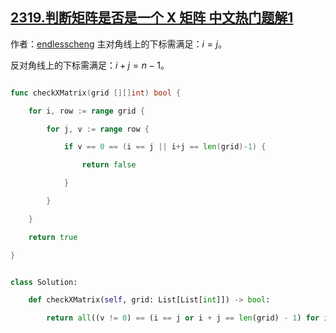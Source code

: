 ## [2319.判断矩阵是否是一个 X 矩阵 中文热门题解1](https://leetcode.cn/problems/check-if-matrix-is-x-matrix/solutions/100000/jian-ji-xie-fa-by-endlesscheng-ivjs)

作者：[endlesscheng](https://leetcode.cn/u/endlesscheng)
主对角线上的下标需满足：$i=j$。

反对角线上的下标需满足：$i+j=n-1$。

```go [sol1-Go]
func checkXMatrix(grid [][]int) bool {
	for i, row := range grid {
		for j, v := range row {
			if v == 0 == (i == j || i+j == len(grid)-1) {
				return false
			}
		}
	}
	return true
}
```

```py [sol2-Python3]
class Solution:
    def checkXMatrix(self, grid: List[List[int]]) -> bool:
        return all((v != 0) == (i == j or i + j == len(grid) - 1) for i, row in enumerate(grid) for j, v in enumerate(row))
```